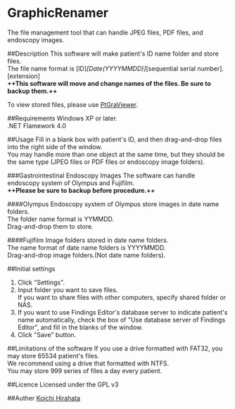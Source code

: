 GraphicRenamer
=============
The file management tool that can handle JPEG files, PDF files, and endoscopy images.

##Description
This software will make patient's ID name folder and store files.  
The file name format is [ID]_[Date(YYYYMMDD)]_[sequential serial number].[extension]  
**++This software will move and change names of the files. Be sure to backup them.++**  
  
To view stored files, please use [PtGraViewer](https://github.com/KoichiHirahata/PtGraViewer).

##Requirements
Windows XP or later.  
.NET Flamework 4.0

##Usage
Fill in a blank box with patient's ID, and then drag-and-drop files into the right side of the window.  
You may handle more than one object at the same time, but they should be the same type (JPEG files or PDF files or endoscopy image folders).

###Gastrointestinal Endoscopy Images
The software can handle endoscopy system of Olympus and Fujifilm.  
**++Please be sure to backup before procedure.++**

####Olympus
Endoscopy system of Olympus store images in date name folders.  
The folder name format is YYMMDD.  
Drag-and-drop them to store.

####Fujifilm
Image folders stored in date name folders.  
The name format of date name folders is YYYYMMDD.  
Drag-and-drop image folders.(Not date name folders).

##Initial settings
1. Click "Settings".
2. Input folder you want to save files.  
If you want to share files with other computers, specify shared folder or NAS.
3. If you want to use Findings Editor's database server to indicate patient's name automatically, check the box of "Use database server of Findings Editor", and fill in the blanks of the window.
4. Click "Save" button.

##Limitations of the software
If you use a drive formatted with FAT32, you may store 65534 patient's files.  
We recommend using a drive that formatted with NTFS.  
You may store 999 series of files a day every patient.

##Licence
Licensed under the GPL v3

##Auther
[Koichi Hirahata](https://github.com/KoichiHirahata)
